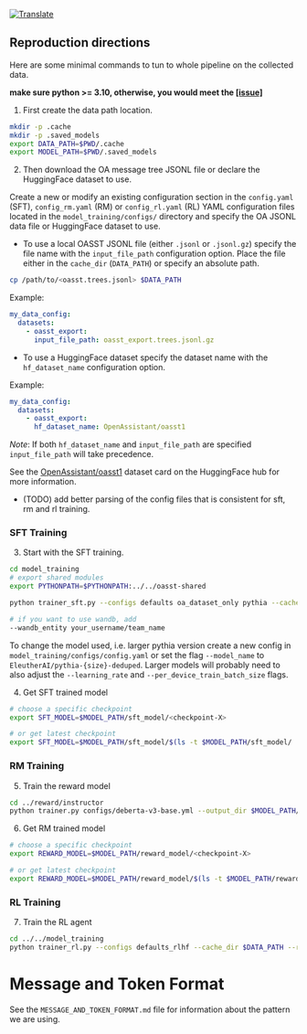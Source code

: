 <a href="https://github-com.translate.goog/LAION-AI/Open-Assistant/blob/main/model/README.md?_x_tr_sl=auto&_x_tr_tl=en&_x_tr_hl=en&_x_tr_pto=wapp">![Translate](https://img.shields.io/badge/Translate-blue)</a>

## Reproduction directions

Here are some minimal commands to tun to whole pipeline on the collected data.

**make sure python >= 3.10, otherwise, you would meet the
[[issue]](https://github.com/tiangolo/typer/issues/371#issuecomment-1288987924)**

1. First create the data path location.

```bash
mkdir -p .cache
mkdir -p .saved_models
export DATA_PATH=$PWD/.cache
export MODEL_PATH=$PWD/.saved_models
```

2. Then download the OA message tree JSONL file or declare the HuggingFace
   dataset to use.

Create a new or modify an existing configuration section in the `config.yaml`
(SFT), `config_rm.yaml` (RM) or `config_rl.yaml` (RL) YAML configuration files
located in the `model_training/configs/` directory and specify the OA JSONL data
file or HuggingFace dataset to use.

- To use a local OASST JSONL file (either `.jsonl` or `.jsonl.gz`) specify the
  file name with the `input_file_path` configuration option. Place the file
  either in the `cache_dir` (`DATA_PATH`) or specify an absolute path.

```bash
cp /path/to/<oasst.trees.jsonl> $DATA_PATH
```

Example:

```yaml
my_data_config:
  datasets:
    - oasst_export:
      input_file_path: oasst_export.trees.jsonl.gz
```

- To use a HuggingFace dataset specify the dataset name with the
  `hf_dataset_name` configuration option.

Example:

```yaml
my_data_config:
  datasets:
    - oasst_export:
      hf_dataset_name: OpenAssistant/oasst1
```

_Note_: If both `hf_dataset_name` and `input_file_path` are specified
`input_file_path` will take precedence.

See the
[OpenAssistant/oasst1](https://huggingface.co/datasets/OpenAssistant/oasst1)
dataset card on the HuggingFace hub for more information.

- (TODO) add better parsing of the config files that is consistent for sft, rm
  and rl training.

### SFT Training

3. Start with the SFT training.

```bash
cd model_training
# export shared modules
export PYTHONPATH=$PYTHONPATH:../../oasst-shared

python trainer_sft.py --configs defaults oa_dataset_only pythia --cache_dir $DATA_PATH --output_dir $MODEL_PATH/sft_model

# if you want to use wandb, add
--wandb_entity your_username/team_name
```

To change the model used, i.e. larger pythia version create a new config in
`model_training/configs/config.yaml` or set the flag `--model_name` to
`EleutherAI/pythia-{size}-deduped`. Larger models will probably need to also
adjust the `--learning_rate` and `--per_device_train_batch_size` flags.

4. Get SFT trained model

```bash
# choose a specific checkpoint
export SFT_MODEL=$MODEL_PATH/sft_model/<checkpoint-X>

# or get latest checkpoint
export SFT_MODEL=$MODEL_PATH/sft_model/$(ls -t $MODEL_PATH/sft_model/ | head -n 1)
```

### RM Training

5. Train the reward model

```bash
cd ../reward/instructor
python trainer.py configs/deberta-v3-base.yml --output_dir $MODEL_PATH/reward_model
```

6. Get RM trained model

```bash
# choose a specific checkpoint
export REWARD_MODEL=$MODEL_PATH/reward_model/<checkpoint-X>

# or get latest checkpoint
export REWARD_MODEL=$MODEL_PATH/reward_model/$(ls -t $MODEL_PATH/reward_model/ | head -n 1)
```

### RL Training

7. Train the RL agent

```bash
cd ../../model_training
python trainer_rl.py --configs defaults_rlhf --cache_dir $DATA_PATH --rank_model $REWARD_MODEL --sft_model $SFT_MODEL --output_dir $MODEL_PATH/rl_model
```

# Message and Token Format

See the `MESSAGE_AND_TOKEN_FORMAT.md` file for information about the pattern we
are using.
